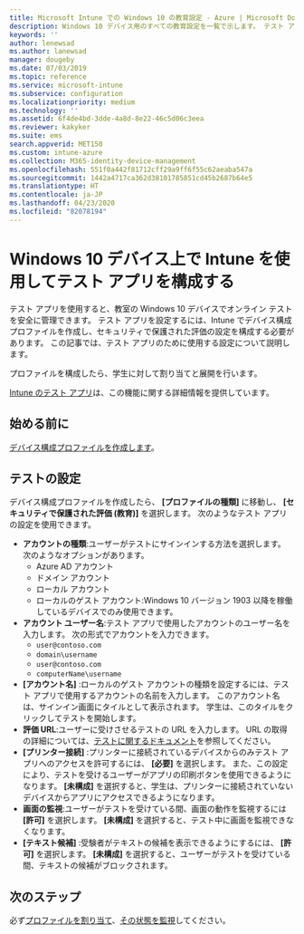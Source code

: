 ```yaml
---
title: Microsoft Intune での Windows 10 の教育設定 - Azure | Microsoft Docs
description: Windows 10 デバイス用のすべての教育設定を一覧で示します。 テスト アプリでデバイス構成プロファイルにこれらの設定を使用する、ユーザーまたは学生のサインイン方法を選択する、テスト中に画面を監視するなどの機能が Intune にはあります。
keywords: ''
author: lenewsad
ms.author: lanewsad
manager: dougeby
ms.date: 07/03/2019
ms.topic: reference
ms.service: microsoft-intune
ms.subservice: configuration
ms.localizationpriority: medium
ms.technology: ''
ms.assetid: 6f4de4bd-3dde-4a8d-8e22-46c5d06c3eea
ms.reviewer: kakyker
ms.suite: ems
search.appverid: MET150
ms.custom: intune-azure
ms.collection: M365-identity-device-management
ms.openlocfilehash: 551f0a442f81712cff29a9ff6f55c62aeaba547a
ms.sourcegitcommit: 1442a4717ca362d38101785851cd45b2687b64e5
ms.translationtype: HT
ms.contentlocale: ja-JP
ms.lasthandoff: 04/23/2020
ms.locfileid: "82078194"
---
```

# <a name="configure-the-take-a-test-app-on-windows-10-devices-using-intune"></a>Windows 10 デバイス上で Intune を使用してテスト アプリを構成する

テスト アプリを使用すると、教室の Windows 10 デバイスでオンライン テストを安全に管理できます。 テスト アプリを設定するには、Intune でデバイス構成プロファイルを作成し、セキュリティで保護された評価の設定を構成する必要があります。 この記事では、テスト アプリのために使用する設定について説明します。 

プロファイルを構成したら、学生に対して割り当てと展開を行います。 

[Intune のテスト アプリ](education-settings-configure.md)は、この機能に関する詳細情報を提供しています。

## <a name="before-you-begin"></a>始める前に

[デバイス構成プロファイルを作成します](education-settings-configure.md#create-a-device-profile)。

## <a name="take-a-test-settings"></a>テストの設定
デバイス構成プロファイルを作成したら、 **[プロファイルの種類]** に移動し、 **[セキュリティで保護された評価 (教育)]** を選択します。 次のようなテスト アプリの設定を使用できます。 


- **アカウントの種類**:ユーザーがテストにサインインする方法を選択します。 次のようなオプションがあります。
  - Azure AD アカウント
  - ドメイン アカウント
  - ローカル アカウント
  - ローカルのゲスト アカウント:Windows 10 バージョン 1903 以降を稼働しているデバイスでのみ使用できます。    
- **アカウント ユーザー名**:テスト アプリで使用したアカウントのユーザー名を入力します。 次の形式でアカウントを入力できます。
  - `user@contoso.com`
  - `domain\username`
  - `user@contoso.com`
  - `computerName\username`
- **[アカウント名]** :ローカルのゲスト アカウントの種類を設定するには、テスト アプリで使用するアカウントの名前を入力します。 このアカウント名は、サインイン画面にタイルとして表示されます。 学生は、このタイルをクリックしてテストを開始します。  
- **評価 URL**:ユーザーに受けさせるテストの URL を入力します。 URL の取得の詳細については、[テストに関するドキュメント](https://docs.microsoft.com/education/windows/take-tests-in-windows-10)を参照してください。
- **[プリンター接続]** :プリンターに接続されているデバイスからのみテスト アプリへのアクセスを許可するには、 **[必要]** を選択します。 また、この設定により、テストを受けるユーザーがアプリの印刷ボタンを使用できるようになります。 **[未構成]** を選択すると、学生は、プリンターに接続されていないデバイスからアプリにアクセスできるようになります。  
- **画面の監視**:ユーザーがテストを受けている間、画面の動作を監視するには **[許可]** を選択します。 **[未構成]** を選択すると、テスト中に画面を監視できなくなります。
- **[テキスト候補]** :受験者がテキストの候補を表示できるようにするには、 **[許可]** を選択します。 **[未構成]** を選択すると、ユーザーがテストを受けている間、テキストの候補がブロックされます。

## <a name="next-steps"></a>次のステップ

必ず[プロファイルを割り当て](device-profile-assign.md)、[その状態を監視](device-profile-monitor.md)してください。
